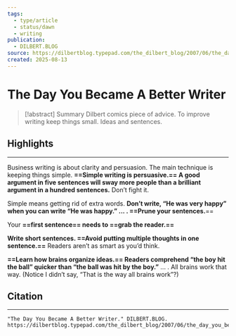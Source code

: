 ```yaml
---
tags:
  - type/article
  - status/dawn
  - writing
publication:
  - DILBERT.BLOG
source: https://dilbertblog.typepad.com/the_dilbert_blog/2007/06/the_day_you_bec.html
created: 2025-08-13
---
```

# The Day You Became A Better Writer

> [!abstract] Summary
> Dilbert comics piece of advice. To improve writing keep things small. Ideas and sentences.
## Highlights
---
Business writing is about clarity and persuasion. The main technique is keeping things simple. **==Simple writing is persuasive.== A good argument in five sentences will sway more people than a brilliant argument in a hundred sentences.** Don’t fight it.

Simple means getting rid of extra words. **Don’t write, “He was very happy” when you can write “He was happy.” ...  . ==Prune your sentences.**==

Your **==first sentence== needs to ==grab the reader.==**

**Write short sentences. ==Avoid putting multiple thoughts in one sentence.==** Readers aren’t as smart as you’d think.  

**==Learn how brains organize ideas.== Readers comprehend “the boy hit the ball” quicker than “the ball was hit by the boy.”** ... . All brains work that way. (Notice I didn’t say, “That is the way all brains work”?)
## Citation
---
```
"The Day You Became A Better Writer." DILBERT.BLOG. https://dilbertblog.typepad.com/the_dilbert_blog/2007/06/the_day_you_bec.html
```